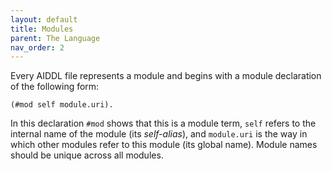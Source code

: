 ```yaml
---
layout: default
title: Modules
parent: The Language
nav_order: 2
---
```


Every AIDDL file represents a module and begins with a module declaration of the
following form: 

    (#mod self module.uri).
    
In this declaration `#mod` shows that this is a module term, `self` refers to
the internal name of the module (its *self-alias*), and `module.uri` is the way
in which other modules refer to this module (its global name). Module names
should be unique across all modules.

